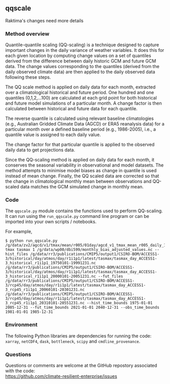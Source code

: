 ## qqscale
Raktima's changes need more details
### Method overview

Quantile-quantile scaling (QQ-scaling) is a technique designed to capture
important changes in the daily variance of weather variables.
It does this for each given location by computing change values on a set of quantiles
derived from the difference between daily historic GCM and future GCM data.
The change values corresponding to the quantiles (derived from the daily observed climate data)
are then applied to the daily observed data following these steps.

The QQ scale method is applied on daily data for each month,
extracted over a climatological historical and future period.
One hundred and one quantiles (0,1,2,…100) are calculated at each grid point
for both historical and future model simulations of a particular month.
A change factor is then calculated between historical and future data for each quantile. 

The reverse quantile is calculated using relevant baseline climatologies
(e.g., Australian Gridded Climate Data (AGCD) or ERA5 reanalysis data)
for a particular month over a defined baseline period (e.g., 1986-2005),
i.e., a quantile value is assigned to each daily value. 

The change factor for that particular quantile is applied
to the observed daily data to get projections data. 

Since the QQ-scaling method is applied on daily data for each month,
it conserves the seasonal variability in observational and model datasets.
The method attempts to minimise model biases as change in quantile is used instead of mean change. 
Finally, the QQ scaled data are corrected so that the change in climatological monthly mean
between observations and QQ-scaled data matches the GCM simulated change in monthly mean.

### Code

The `qqscale.py` module contains the functions used to perform QQ-scaling.
It can run using the `run_qqscale.py` command line program
or can be imported into your own scripts / notebooks.

For example,

```text
$ python run_qqscale.py /g/data/zv2/agcd/v1/tmax/mean/r005/01day/agcd_v1_tmax_mean_r005_daily_198[1,2,3,4,5].nc tmax tasmax 1 /g/data/wp00/dbi599/monthly_bias_adjusted_values.nc --hist_files /g/data/rr3/publications/CMIP5/output1/CSIRO-BOM/ACCESS1-3/historical/day/atmos/day/r1i1p1/latest/tasmax/tasmax_day_ACCESS1-3_historical_r1i1p1_19750101-19991231.nc /g/data/rr3/publications/CMIP5/output1/CSIRO-BOM/ACCESS1-3/historical/day/atmos/day/r1i1p1/latest/tasmax/tasmax_day_ACCESS1-3_historical_r1i1p1_20000101-20051231.nc --fut_files /g/data/rr3/publications/CMIP5/output1/CSIRO-BOM/ACCESS1-3/rcp45/day/atmos/day/r1i1p1/latest/tasmax/tasmax_day_ACCESS1-3_rcp45_r1i1p1_20060101-20301231.nc /g/data/rr3/publications/CMIP5/output1/CSIRO-BOM/ACCESS1-3/rcp45/day/atmos/day/r1i1p1/latest/tasmax/tasmax_day_ACCESS1-3_rcp45_r1i1p1_20310101-20551231.nc --hist_time_bounds 1975-01-01 2005-12-31 --fut_time_bounds 2021-01-01 2040-12-31 --obs_time_bounds 1981-01-01 1985-12-31
```

### Environment

The following Python libraries are dependencies for running the code:
`xarray`, `netCDF4`, `dask`, `bottleneck`, `scipy`  and `cmdline_provenance`.


### Questions

Questions or comments are welcome at the GitHub repostory
associated with the code:  
https://github.com/climate-resilient-enterprise/issues
